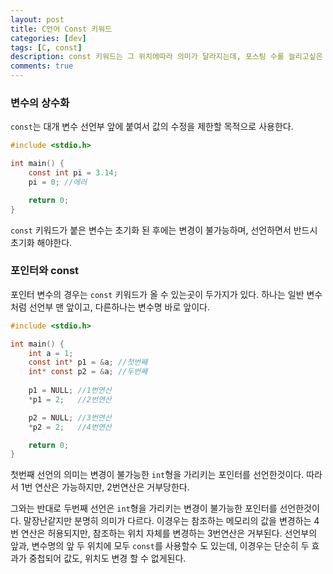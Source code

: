 ```yaml
---
layout: post
title: C언어 Const 키워드
categories: [dev]
tags: [C, const]
description: const 키워드는 그 위치에따라 의미가 달라지는데, 포스팅 수를 늘리고싶은 생각으로 가득차있기때문에 그냥 해봐야지.
comments: true
---
```


### 변수의 상수화
`const`는 대개 변수 선언부 앞에 붙여서 값의 수정을 제한할 목적으로 사용한다.   

```c
#include <stdio.h>

int main() {
	const int pi = 3.14;
	pi = 0; //에러

	return 0;
}
```

`const` 키워드가 붙은 변수는 초기화 된 후에는 변경이 불가능하며, 선언하면서 반드시 초기화 해야한다.

### 포인터와 const
포인터 변수의 경우는 `const` 키워드가 올 수 있는곳이 두가지가 있다. 하나는 일반 변수처럼 선언부 맨 앞이고, 다른하나는 변수명 바로 앞이다.  

```c
#include <stdio.h>

int main() {
	int a = 1;
	const int* p1 = &a; //첫번째
	int* const p2 = &a; //두번째
	
	p1 = NULL; //1번연산
	*p1 = 2;   //2번연산

	p2 = NULL; //3번연산
	*p2 = 2;   //4번연산

	return 0;	
}
```

첫번째 선언의 의미는 변경이 불가능한 `int`형을 가리키는 포인터를 선언한것이다. 따라서 1번 연산은 가능하지만, 2번연산은 거부당한다.

그와는 반대로 두번째 선언은 `int`형을 가리키는 변경이 불가능한 포인터를 선언한것이다. 말장난같지만 분명히 의미가 다르다. 이경우는 참조하는 메모리의 값을 변경하는 4번 연산은 허용되지만, 참조하는 위치 자체를 변경하는 3번연산은 거부된다.
선언부의 앞과, 변수명의 앞 두 위치에 모두 `const`를 사용할수 도 있는데, 이경우는 단순히 두 효과가 중첩되어 값도, 위치도 변경 할 수 없게된다.
